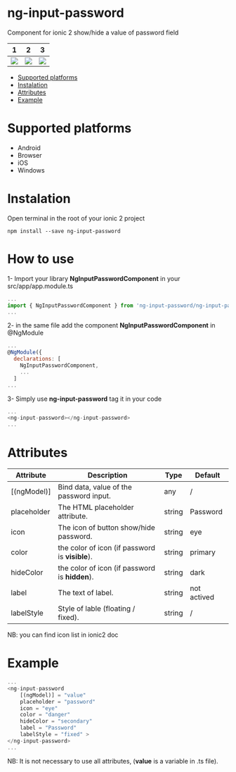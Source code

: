 
# ng-input-password
Component for ionic 2 show/hide a value of password field

1            |  2          |  3
:-------------------------:|:-------------------------:|:-------------------------:
![](https://github.com/yajuve/ng-input-password/raw/master/screenshot/1.png)  |  ![](https://github.com/yajuve/ng-input-password/raw/master/screenshot/2.png) |  ![](https://github.com/yajuve/ng-input-password/raw/master/screenshot/3.png)


* [Supported platforms](#supported-platforms)
* [Instalation](#instalation)
* [Attributes](#attributes)
* [Example](#example)

# Supported platforms
* Android 
* Browser
* iOS
* Windows


# Instalation

Open terminal in the root of your ionic 2 project 
```shell
npm install --save ng-input-password
```

# How to use

1- Import your library **NgInputPasswordComponent** in your src/app/app.module.ts
```javascript
...
import { NgInputPasswordComponent } from 'ng-input-password/ng-input-password';
...
```
2- in the same file add the component **NgInputPasswordComponent** in @NgModule
```javascript
...
@NgModule({
  declarations: [
    NgInputPasswordComponent,
    ...
  ]
...
```


3- Simply use **ng-input-password** tag it in your code
```javascript
...
<ng-input-password></ng-input-password>
...
```
# Attributes 


Attribute     | Description                                     | Type   | Default
------------- | ----------------------------------------------- | ------ | -------------
[(ngModel)]   | Bind data, value of the password input.          | any    | /
placeholder   | The HTML placeholder attribute.                 | string | Password
icon          | The icon of button show/hide password.          | string | eye
color         | the color of icon (if password is **visible**). | string | primary
hideColor     | the color of icon (if password is **hidden**).  | string | dark
label         | The text of label.                              | string | not actived
labelStyle    | Style of lable (floating / fixed).              | string | /

NB: you can find icon list in ionic2 doc

# Example
```javascript
...
<ng-input-password 
    [(ngModel)] = "value" 
    placeholder = "password" 
    icon = "eye"
    color = "danger"
    hideColor = "secondary"
    label = "Password"
    labelStyle = "fixed" >
</ng-input-password>
...

```
NB: It is not necessary to use all attributes, (**value** is a variable in .ts file).
